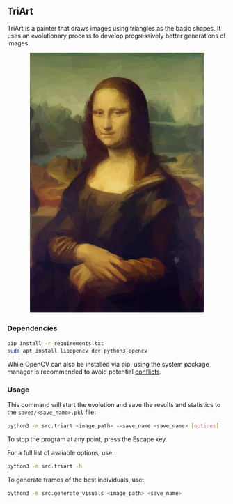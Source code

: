 ## TriArt
TriArt is a painter that draws images using triangles as the basic shapes.
It uses an evolutionary process to develop progressively better generations of images.

<p align="center">
  <img width="400" height="596" src="./examples/mona_lisa.png"/>
</p>

### Dependencies

```bash
pip install -r requirements.txt
sudo apt install libopencv-dev python3-opencv
```

While OpenCV can also be installed via pip, using the system package manager is recommended to avoid potential
[conflicts](https://stackoverflow.com/questions/46449850/how-to-fix-the-error-qobjectmovetothread-in-opencv-in-python).

### Usage

This command will start the evolution and save the results and statistics to the `saved/<save_name>.pkl` file:
```bash
python3 -m src.triart <image_path> --save_name <save_name> [options]
```
To stop the program at any point, press the Escape key.

For a full list of avaiable options, use:
```bash
python3 -m src.triart -h
```

To generate frames of the best individuals, use:
```bash
python3 -m src.generate_visuals <image_path> <save_name>
```
